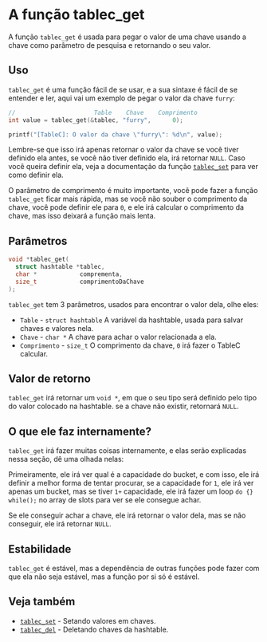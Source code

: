 # A função tablec_get

A função `tablec_get` é usada para pegar o valor de uma chave usando a chave como parâmetro de pesquisa e retornando o seu valor.

## Uso

`tablec_get` é uma função fácil de se usar, e a sua sintaxe é fácil de se entender e ler, aqui vai um exemplo de pegar o valor da chave `furry`:

```c
//                      Table    Chave    Comprimento
int value = tablec_get(&tablec, "furry",      0);

printf("[TableC]: O valor da chave \"furry\": %d\n", value);
```

Lembre-se que isso irá apenas retornar o valor da chave se você tiver definido ela antes, se você não tiver definido ela, irá retornar `NULL`. Caso você queira definir ela, veja a documentação da função [`tablec_set`](tablec_set.md) para ver como definir ela.

O parâmetro de comprimento é muito importante, você pode fazer a função `tablec_get` ficar mais rápida, mas se você não souber o comprimento da chave, você pode definir ele para `0`, e ele irá calcular o comprimento da chave, mas isso deixará a função mais lenta.

## Parâmetros

```c
void *tablec_get(
  struct hashtable *tablec,
  char *            comprementa,
  size_t            comprimentoDaChave
);
```

`tablec_get` tem 3 parâmetros, usados para encontrar o valor dela, olhe eles:

*  `Table`       - `struct hashtable` A variável da hashtable, usada para salvar chaves e valores nela.
*  `Chave`       - `char *`           A chave para achar o valor relacionada a ela.
*  `Comprimento` - `size_t`           O comprimento da chave, `0` irá fazer o TableC calcular.

## Valor de retorno

`tablec_get` irá retornar um `void *`, em que o seu tipo será definido pelo tipo do valor colocado na hashtable. se a chave não existir, retornará `NULL`.

## O que ele faz internamente?

`tablec_get` irá fazer muitas coisas internamente, e elas serão explicadas nessa seção, dê uma olhada nelas:

Primeiramente, ele irá ver qual é a capacidade do bucket, e com isso, ele irá definir a melhor forma de tentar procurar, se a capacidade for `1`, ele irá ver apenas um bucket, mas se tiver `1+` capacidade, ele irá fazer um loop `do {} while();` no array de slots para ver se ele consegue achar.

Se ele conseguir achar a chave, ele irá retornar o valor dela, mas se não conseguir, ele irá retornar `NULL`.

## Estabilidade

`tablec_get` é estável, mas a dependência de outras funções pode fazer com que ela não seja estável, mas a função por si só é estável.


## Veja também

*  [`tablec_set`](tablec_set.md) - Setando valores em chaves.
*  [`tablec_del`](tablec_del.md) - Deletando chaves da hashtable.
